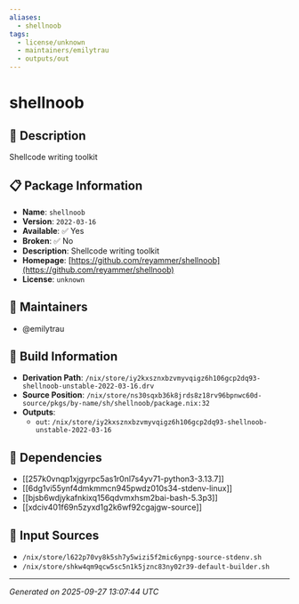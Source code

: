 ```yaml
---
aliases:
  - shellnoob
tags:
  - license/unknown
  - maintainers/emilytrau
  - outputs/out
---
```


# shellnoob

## 📝 Description

Shellcode writing toolkit

## 📋 Package Information

- **Name**: `shellnoob`
- **Version**: `2022-03-16`
- **Available**: ✅ Yes
- **Broken**: ✅ No
- **Description**: Shellcode writing toolkit
- **Homepage**: [https://github.com/reyammer/shellnoob](https://github.com/reyammer/shellnoob)
- **License**: `unknown`
## 👥 Maintainers

- @emilytrau


## 🔧 Build Information

- **Derivation Path**: `/nix/store/iy2kxsznxbzvmyvqigz6h106gcp2dq93-shellnoob-unstable-2022-03-16.drv`
- **Source Position**: `/nix/store/ns30sqxb36k8jrds8z18rv96bpnwc60d-source/pkgs/by-name/sh/shellnoob/package.nix:32`
- **Outputs**:
  - `out`:  `/nix/store/iy2kxsznxbzvmyvqigz6h106gcp2dq93-shellnoob-unstable-2022-03-16`

## 🔗 Dependencies

- [[257k0vnqp1xjgyrpc5as1r0nl7s4yv71-python3-3.13.7]]
- [[6dg1vi55ynf4dmkmmcn945pwdz010s34-stdenv-linux]]
- [[bjsb6wdjykafnkixq156qdvmxhsm2bai-bash-5.3p3]]
- [[xdciv401f69n5zyxd1g2k6wf92cgajgw-source]]

## 📁 Input Sources

- `/nix/store/l622p70vy8k5sh7y5wizi5f2mic6ynpg-source-stdenv.sh`
- `/nix/store/shkw4qm9qcw5sc5n1k5jznc83ny02r39-default-builder.sh`

---
*Generated on 2025-09-27 13:07:44 UTC*
